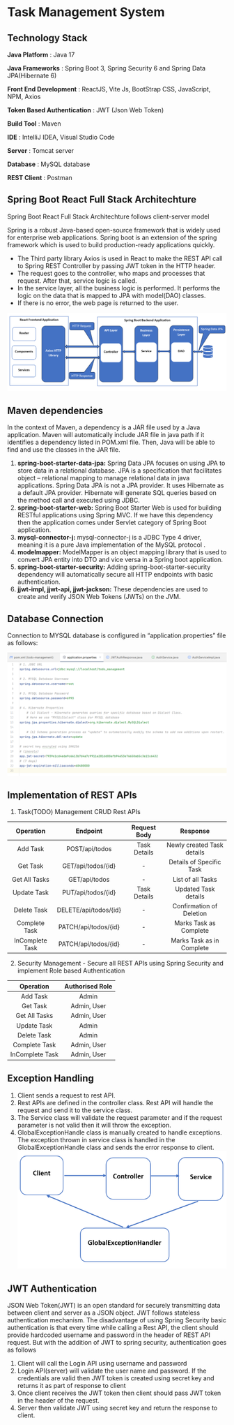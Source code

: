 # Task Management System 

## Technology Stack
**Java Platform**	  : Java 17

**Java Frameworks**	 :  Spring Boot 3, Spring Security 6 and Spring Data JPA(Hibernate 6)

**Front End Development** :  ReactJS, Vite Js, BootStrap CSS, JavaScript, NPM, Axios

**Token Based Authentication** :  JWT (Json Web Token)

**Build Tool**	: Maven

**IDE**	 : IntelliJ IDEA, Visual Studio Code

**Server**	: Tomcat server

**Database** :	 MySQL database

**REST Client**	: Postman


## Spring Boot React Full Stack Architechture
Spring Boot React Full Stack Architechture follows client-server model

Spring is a robust Java-based open-source framework that is widely used for enterprise web applications. Spring boot is an extension of the spring framework which is used to build production-ready applications quickly.
  -	The Third party library Axios is used in React to make the REST API call to Spring REST Controller by passing JWT token in the HTTP header.
  -	The request goes to the controller, who maps and processes that request. After that, service logic is called.
  -	In the service layer, all the business logic is performed. It performs the logic on the data that is mapped to JPA with model(DAO) classes.
  -	If there is no error, the web page is returned to the user.


![architecture](Images/Architecture.png) 
 
## Maven dependencies
In the context of Maven, a dependency is a JAR file used by a Java application. Maven will automatically include JAR file in java path if it identifies a dependency listed in POM.xml file. Then, Java will be able to find and use the classes in the JAR file.
1.	**spring-boot-starter-data-jpa:** Spring Data JPA focuses on using JPA to store data in a relational database. JPA is a specification that facilitates object – relational mapping to manage relational data in java applications. Spring Data JPA  is not a JPA provider. It uses Hibernate as a default JPA provider. Hibernate will generate SQL queries based on the method call and executed using JDBC.
2.	**spring-boot-starter-web:** Spring Boot Starter Web is used for building RESTful applications using Spring MVC. If we have this dependency then the application comes under Servlet category of Spring Boot application.
3.	**mysql-connector-j:** mysql-connector-j is a JDBC Type 4 driver, meaning it is a pure Java implementation of the MySQL protocol .
4.	**modelmapper:** ModelMapper is an object mapping library that is used to convert JPA entity into DTO and vice versa in a Spring boot application.
5.	**spring-boot-starter-security:** Adding spring-boot-starter-security dependency will automatically secure all HTTP endpoints with basic authentication.
6.	**jjwt-impl, jjwt-api, jjwt-jackson:** These dependencies are used to create and verify JSON Web Tokens (JWTs) on the JVM.


## Database Connection
Connection to MYSQL database is configured in “application.properties” file as follows:

![db](Images/db.png) 

## Implementation of REST APIs 
1.	Task(TODO) Management CRUD Rest APIs
   
|Operation|Endpoint|Request Body|Response|
|:-----:|:-----:|:-----:|:-----:|
|Add Task|POST/api/todos|Task Details|Newly created Task details|
|Get Task|GET/api/todos/{id}|-|Details of Specific Task|
|Get All Tasks|GET/api/todos|-|List of all Tasks|
|Update Task|PUT/api/todos/{id}|Task Details|Updated Task details|
|Delete Task|DELETE/api/todos/{id}|-|Confirmation of Deletion|
|Complete Task|PATCH/api/todos/{id}|-|Marks Task as Complete|
|InComplete Task|PATCH/api/todos/{id}|-|Marks Task as in Complete|

2.	Security Management - Secure all REST APIs using Spring Security and implement Role based Authentication
   
|Operation|Authorised Role|
|:-----:|:-----:|
|Add Task|Admin|
|Get Task|Admin, User|
|Get All Tasks|Admin, User|
|Update Task|Admin|
|Delete Task|Admin|
|Complete Task|Admin, User|
|InComplete Task|Admin, User|

## Exception Handling
1.	Client sends a request to rest API.
2.	Rest APIs are defined in the controller class. Rest API will handle the request and send it to the service class.
3.	The Service class will validate the request parameter and if the request parameter is not valid then it will throw the exception.
4.	GlobalExceptionHandle class is manually created to handle exceptions. The exception thrown in service class is handled in the GlobalExceptionHandle class and sends the error response to client.
![exception](Images/exception.png) 
## JWT Authentication
JSON  Web Token(JWT) is an open standard for securely transmitting data between client and server as a JSON object. JWT follows stateless authentication mechanism. 
The disadvantage of using Spring Security basic authentication is that every time while calling a Rest API, the client should provide hardcoded username and password in the header of REST API request. But with the addition of JWT to spring security, authentication goes as follows
1.	Client will call the Login API using username and password
2.	Login API(server) will validate the user name and password. If the credentials are valid then JWT token is created using secret key and returns it as part of response to client
3.	Once client receives the JWT token then client should pass JWT token in the header of the request.
4.	Server then validate JWT using secret key and return the response to client.


 

